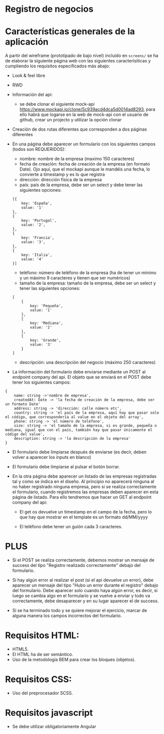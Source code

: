 # Registro de negocios

# Características generales de la aplicación

A partir del wireframe (prototipado de bajo nivel) incluido en `screens/` se ha de elaborar la siguiente página web con las siguientes caracterísiticas y cumpliendo los requisitos especificados más abajo:

- Look & feel libre

- RWD

- Información del api:

  - se debe clonar el siguiente mock-api https://www.mockapi.io/clone/5c939acd4dca5d0014ad8293, para ello habrá que logarse en la web de mock-api con el usuario de github, crear un projecto y utilizar la opción clonar

- Creación de dos rutas diferentes que corresponden a dos páginas diferentes

- En una página debe aparecer un formulario con los siguientes campos (todos son REQUERIDOS):
    - nombre: nombre de la empresa (maximo 150 caracteres)
    - fecha de creación: fecha de creación de la empresa (en formato Date). Ojo aquí, que el mockapi aunque le mandéis una fecha, lo convierte a timestamp y es lo que registra
    - dirección: dirección física de la empresa
    - país: país de la empresa, debe ser un select y debe tener las siguientes opciones:

    ```
    [{
        key: 'España',
        value: '1'
    },
    {
        key: 'Portugal',
        value: '2',
    }, 
    {
        key: 'Francia',
        value: '3',
    },
    {
        key: 'Italia',
        value: '4'
    }]

    ```

    - teléfono: número de teléfono de la empresa (ha de tener un mínimo y un máximo 9 caracteres y tienen que ser numéricos)
    - tamaño de la empresa: tamaño de la empresa, debe ser un select y tener las siguientes opciones:

    ```
    [
        {
            key: 'Pequeña',
            value: '1'
        }, 
        {
            key: 'Mediana',
            value: '2'
        },
        {
            key: 'Grande',
            value: '3'
        }
    ]

    ```
    - descripción: una descripción del negocio (máximo 250 caracteres)

- La información del formulario debe enviarse mediante un POST al endpoint company del api. El objeto que se enviará en el POST debe tener los siguientes campos:

```
{
    name: string ->'nombre de empresa',
    createdAt: Date -> 'la fecha de creación de la empresa, debe ser un formato Date'
    address: string -> 'dirección: calle número etc',
    country: string -> 'el país de la empresa, aquí hay que pasar solo el código, que correspondería al value en el objeto del array',
    phone: string -> 'el número de teléfono',
    size: string -> 'el tamaño de la empresa, si es grande, pequeña o mediana, igual que con el país, también hay que pasar únicamente el código del value',
    description: string -> 'la descripción de la empresa'
}
```

- El formulario debe limpiarse después de enviarse (es decir, deben volver a aparecer los inputs en blanco)

- El formulario debe limpiarse al pulsar el botón borrar.

- En la otra página debe aparecer un listado de las empresas registradas tal y como se indica en el diseño. Al principio no aparecerá ninguna al no haber registrado ninguna empresa, pero si se realiza correctamente el formulario, cuando registremos las empresas deben aparecer en esta página de listado. Para ello tendremos que hacer un GET al endpoint company del api:

    - El get os devuelve un timestamp en el campo de la fecha, pero lo que hay que mostrar en el template es un formato dd/MM/yyyy

    - El teléfono debe tener un guión cada 3 caracteres.

# PLUS

- Si el POST se realiza correctamente, debemos mostrar un mensaje de success del tipo "Registro realizado correctamente" debajo del formulario.

- Si hay algún error al realizar el post (si el api devuelve un error), debe aparecer un mensaje del tipo "Hubo un error durante el registro" debajo del formulario. Debe aparecer solo cuando haya algún error, es decir, si luego se cambia algo en el formulario y se vuelve a enviar y todo va correctamente, debe desaparecer y en su lugar aparecer el de success.

- Si se ha terminado todo y se quiere mejorar el ejercicio, marcar de alguna manera los campos incorrectos del formulario.

# Requisitos HTML:

- HTML5.
- El HTML ha de ser semántico.
- Uso de la metodología BEM para crear los bloques (objetos).

# Requisitos CSS:

- Uso del preprocesador SCSS.

# Requisitos javascript

- Se debe utilizar obligatoriamente Angular
